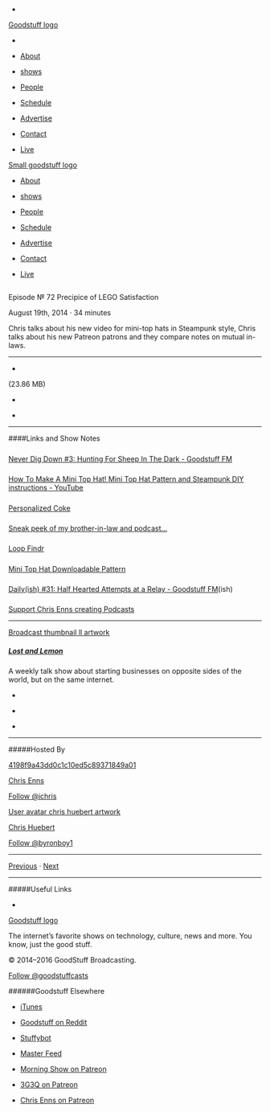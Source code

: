 

-
[Goodstuff logo](http://www.goodstuff.network/)[](/assets/goodstuff_logo-17c1fe6f378352de5d7345f76152130b.svg)

-


-  [About](/about)

-  [shows](/shows)

-  [People](/people)

-  [Schedule](/schedule)

-  [Advertise](/advertise)

-  [Contact](/contact)

-  [Live](/live)


[Small goodstuff logo](http://www.goodstuff.network/)[](/assets/small_goodstuff_logo-bf032e72b9ec41494f4d90905f1ad619.svg)


-  [About](/about)

-  [shows](/shows)

-  [People](/people)

-  [Schedule](/schedule)

-  [Advertise](/advertise)

-  [Contact](/contact)

-  [Live](/live)


##
Episode № 72
Precipice of LEGO Satisfaction


August 19th, 2014
&middot;
34
minutes


Chris talks about his new video for mini-top hats in Steampunk style, Chris talks about his new Patreon patrons and they compare notes on mutual in-laws.


------------------------------


-
[](https://podcasts-1.feedpress.co/10591/ll-72.mp3)(23.86 MB)

-
[](http://twitter.com/intent/tweet?text=Lost%20and%20Lemon%20%E2%84%96%2072%20on%20@goodstuff_fm%20-%20http://goodstuff.network/ll/72)

-
[](http://www.facebook.com/sharer/sharer.php?u=http://goodstuff.network/ll/72)


------------------------------


####Links and Show Notes

#####
[Never Dig Down #3: Hunting For Sheep In The Dark - Goodstuff FM](http://goodstuff.network/neverdigdown/3)


#####
[How To Make A Mini Top Hat! Mini Top Hat Pattern and Steampunk DIY instructions - YouTube](https://www.youtube.com/watch?v=zoN4K9wLi6M&feature=youtu.be)


#####
[Personalized Coke](http://instagram.com/p/r5A21_SzII/)


#####
[Sneak peek of my brother-in-law and podcast...](http://tumblr.chrisenns.com/post/94043419340/sneak-peek-of-my-brother-in-law-and-podcast)


#####
[Loop Findr](http://loopfindr.tumblr.com/)


#####
[Mini Top Hat Downloadable Pattern](https://gumroad.com/l/ScYxq)


#####
[Daily(ish) #31: Half Hearted Attempts at a Relay - Goodstuff FM](http://goodstuff.network/dailyish/31)(ish)


#####
[Support Chris Enns creating Podcasts](http://www.patreon.com/ichris)


------------------------------


[Broadcast thumbnail ll artwork](/ll)[](https://goodstuffs3.s3.amazonaws.com/uploads/broadcast/image/26/broadcast_thumbnail_ll_artwork.png)

##### [Lost and Lemon](/ll)


A weekly talk show about starting businesses on opposite sides of the world, but on the same internet.

-
[](https://itunes.apple.com/ca/podcast/lost-lemon-brothers-in-business/id467564174?mt=2)

-
[](http://feeds.goodstuff.network/ll)

-
[](mailto:chris@goodstuff.network?cc=sponsorship%40goodstuff.network&subject=%5BGoodStuff%20FM%5D%20Sponsorship%20Inquiry%20for%20Lost%20and%20Lemon)


------------------------------


#####Hosted By


[4198f9a43dd0c1c10ed5c89371849a01](/people/chris-enns)[](http://gravatar.com/avatar/4198f9a43dd0c1c10ed5c89371849a01.png?s=300&r=pg)

[Chris Enns](/people/chris-enns)


[Follow @ichris](https://twitter.com/ichris)


[User avatar chris huebert artwork](/people/chris-huebert)[](https://goodstuffs3.s3.amazonaws.com/uploads/user/avatar/41/user_avatar_chris-huebert_artwork.png)

[Chris Huebert](/people/chris-huebert)


[Follow @byronboy1](https://twitter.com/byronboy1)


------------------------------


[Previous](/ll/71)
&middot;
[Next](/ll/73)


------------------------------


#####Useful Links

-
[](mailto:chris@goodstuff.network?subject=%5BGoodstuff%20FM%5D%20Feedback%20for%20Lost%20and%20Lemon)


[Goodstuff logo](http://www.goodstuff.network/)[](/assets/goodstuff_logo-17c1fe6f378352de5d7345f76152130b.svg)


The internet’s favorite shows on technology, culture, news and more. You know, just the good stuff.


&copy; 2014&ndash;2016 GoodStuff Broadcasting.

[Follow @goodstuffcasts](https://twitter.com/goodstuffcasts)


######Goodstuff Elsewhere

-  [iTunes](https://itunes.apple.com/us/artist/goodstuff-fm/id843385597?mt=2)

-  [Goodstuff on Reddit](https://www.reddit.com/r/Goodstuff_fm/)

-  [Stuffybot](http://stuffybot.goodstuff.network)

-  [Master Feed](/master/feed)

-  [Morning Show on Patreon](https://www.patreon.com/morningshow)

-  [3G3Q on Patreon](https://www.patreon.com/3g3q)

-  [Chris Enns on Patreon](https://www.patreon.com/ichris)
